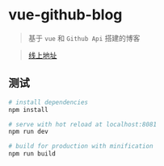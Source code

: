 # vue-github-blog

> 基于 `vue` 和 `Github Api` 搭建的博客

> [线上地址](http://www.cykspace.com/vue-github-blog)

## 测试

``` bash
# install dependencies
npm install

# serve with hot reload at localhost:8081
npm run dev

# build for production with minification
npm run build
```

